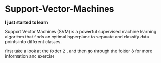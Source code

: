 # Support-Vector-Machines

**I just started to learn**

Support Vector Machines (SVM) is a powerful supervised machine learning algorithm that finds an optimal hyperplane to separate and classify data points into different classes.

first take a look at the folder 2 , and then go through the folder 3 for more information and exercise
